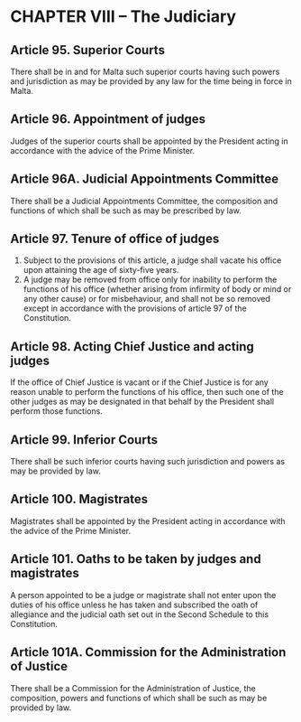 # CHAPTER VIII – The Judiciary

## Article 95. Superior Courts

There shall be in and for Malta such superior courts having such powers and jurisdiction as may be provided by any law for the time being in force in Malta.

## Article 96. Appointment of judges

Judges of the superior courts shall be appointed by the President acting in accordance with the advice of the Prime Minister.

## Article 96A. Judicial Appointments Committee

There shall be a Judicial Appointments Committee, the composition and functions of which shall be such as may be prescribed by law.

## Article 97. Tenure of office of judges

1. Subject to the provisions of this article, a judge shall vacate his office upon attaining the age of sixty-five years.
2. A judge may be removed from office only for inability to perform the functions of his office (whether arising from infirmity of body or mind or any other cause) or for misbehaviour, and shall not be so removed except in accordance with the provisions of article 97 of the Constitution.

## Article 98. Acting Chief Justice and acting judges

If the office of Chief Justice is vacant or if the Chief Justice is for any reason unable to perform the functions of his office, then such one of the other judges as may be designated in that behalf by the President shall perform those functions.

## Article 99. Inferior Courts

There shall be such inferior courts having such jurisdiction and powers as may be provided by law.

## Article 100. Magistrates

Magistrates shall be appointed by the President acting in accordance with the advice of the Prime Minister.

## Article 101. Oaths to be taken by judges and magistrates

A person appointed to be a judge or magistrate shall not enter upon the duties of his office unless he has taken and subscribed the oath of allegiance and the judicial oath set out in the Second Schedule to this Constitution.

## Article 101A. Commission for the Administration of Justice

There shall be a Commission for the Administration of Justice, the composition, powers and functions of which shall be such as may be provided by law.
